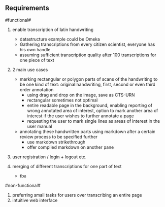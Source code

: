 ## Requirements ##

#functional#

1. enable transcription of latin handwriting

    * datastructure example could be Omeka
    * Gathering transcriptions from every citizen scientist, everyone has his own handle
    * assuming sufficient transcription quality after 100 transcriptions for one piece of text
2. 2 main use cases

    * marking rectangular or polygon parts of scans of the handwriting to be one kind of text: original handwriting, first, second or even third order annotation
        * using drag and drop on the image, save as CTS-URN
        * rectangular sometimes not optimal
        * entire readable page in the background, enabling reporting of wrong annotated area of interest, option to mark another area of interest if the user wishes to further annotate a page
        * requesting the user to mark single lines as areas of interest in the user manual
    * annotating these handwritten parts using markdown after a certain review process to be specified further
        * use markdown strikethrough
        * offer compiled markdown on another pane

3. user registration / login + logout etc.

4. merging of different transcriptions for one part of text

    * tba

#non-functional#

1. preferring small tasks for users over transcribing an entire page
2. intuitive web interface


